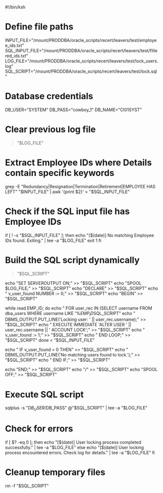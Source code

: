 #!/bin/ksh

# Define file paths
INPUT_FILE="/mount/PRODDBA/oracle_scripts/recert/leavers/test/employee_ids.txt"
SQL_INPUT_FILE="/mount/PRODDBA/oracle_scripts/recert/leavers/test/filtered_ids.txt"
LOG_FILE="/mount/PRODDBA/oracle_scripts/recert/leavers/test/lock_users.log"
SQL_SCRIPT="/mount/PRODDBA/oracle_scripts/recert/leavers/test/lock.sql"

# Database credentials
DB_USER="SYSTEM"
DB_PASS="cowboy_1"
DB_NAME="CI01SYST"

# Clear previous log file
> "$LOG_FILE"

# Extract Employee IDs where Details contain specific keywords
grep -E "Redundancy|Resignation|Termination|Retirement|EMPLOYEE HAS LEFT" "$INPUT_FILE" | awk '{print $2}' > "$SQL_INPUT_FILE"

# Check if the SQL input file has Employee IDs
if [ ! -s "$SQL_INPUT_FILE" ]; then
    echo "[$(date)] No matching Employee IDs found. Exiting." | tee -a "$LOG_FILE"
    exit 1
fi

# Build the SQL script dynamically
> "$SQL_SCRIPT"

echo "SET SERVEROUTPUT ON;" >> "$SQL_SCRIPT"
echo "SPOOL $LOG_FILE;" >> "$SQL_SCRIPT"
echo "DECLARE" >> "$SQL_SCRIPT"
echo "  v_user_found NUMBER := 0;" >> "$SQL_SCRIPT"
echo "BEGIN" >> "$SQL_SCRIPT"

while read EMP_ID; do
    echo "  FOR user_rec IN (SELECT username FROM dba_users WHERE username LIKE '%${EMP_ID}%') LOOP" >> "$SQL_SCRIPT"
    echo "    DBMS_OUTPUT.PUT_LINE('Locking user: ' || user_rec.username);" >> "$SQL_SCRIPT"
    echo "    EXECUTE IMMEDIATE 'ALTER USER ' || user_rec.username || ' ACCOUNT LOCK';" >> "$SQL_SCRIPT"
    echo "    v_user_found := 1;" >> "$SQL_SCRIPT"
    echo "  END LOOP;" >> "$SQL_SCRIPT"
done < "$SQL_INPUT_FILE"

echo "  IF v_user_found = 0 THEN" >> "$SQL_SCRIPT"
echo "    DBMS_OUTPUT.PUT_LINE('No matching users found to lock.');" >> "$SQL_SCRIPT"
echo "  END IF;" >> "$SQL_SCRIPT"

echo "END;" >> "$SQL_SCRIPT"
echo "/" >> "$SQL_SCRIPT"
echo "SPOOL OFF;" >> "$SQL_SCRIPT"

# Execute SQL script
sqlplus -s "$DB_USER/$DB_PASS" @"$SQL_SCRIPT" | tee -a "$LOG_FILE"

# Check for errors
if [ $? -eq 0 ]; then
    echo "[$(date)] User locking process completed successfully." | tee -a "$LOG_FILE"
else
    echo "[$(date)] User locking process encountered errors. Check log for details." | tee -a "$LOG_FILE"
fi

# Cleanup temporary files
rm -f "$SQL_SCRIPT"
